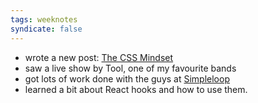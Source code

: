 ```yaml
---
tags: weeknotes
syndicate: false
---
```


* wrote a new post: [The CSS Mindset](https://reckoning.dev/blog/the-css-mindset/)
* saw a live show by Tool, one of my favourite bands
* got lots of work done with the guys at [Simpleloop](https://www.simpleloop.com)
* learned a bit about React hooks and how to use them.
